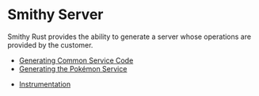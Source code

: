 # Smithy Server

Smithy Rust provides the ability to generate a server whose operations are provided by the customer.

- [Generating Common Service Code](./code_generation.md)
- [Generating the Pokémon Service](./pokemon_service.md)
<!-- - [Middleware](./middleware.md) -->
- [Instrumentation](./instrumentation.md)
<!-- - [The Anatomy of a Service](./anatomy.md) -->
<!-- - [Accessing Un-modelled Data](./from_parts.md) -->

